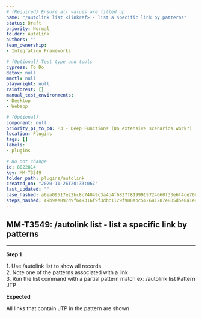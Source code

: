 ```yaml
---
# (Required) Ensure all values are filled up
name: "/autolink list <linkref> - list a specific link by patterns"
status: Draft
priority: Normal
folder: AutoLink
authors: ""
team_ownership: 
- Integration Frameworks

# (Optional) Test type and tools
cypress: To Do
detox: null
mmctl: null
playwright: null
rainforest: []
manual_test_environments: 
- Desktop
- Webapp

# (Optional)
component: null
priority_p1_to_p4: P3 - Deep Functions (Do extensive scenarios work?)
location: Plugins
tags: []
labels: 
- plugins

# Do not change
id: 8022814
key: MM-T3549
folder_path: plugins/autolink
created_on: "2020-11-26T20:33:06Z"
last_updated: ""
case_hashed: a6ea09517e22bc8c74049c3a4b4f6827f8199919724660f33e6f4ce70b0934db96bd2f9eed118792a09b266110e70e69
steps_hashed: 49b9ae897d9f649316f9f3dbc1129f988abc542641287e805d5e8a1e4e6011c307dca9669ce62d8cfef62d31e633b732
---
```


## MM-T3549: /autolink list <linkref> - list a specific link by patterns

---

**Step 1**

1\. Use /autolink list to show all records\
2\. Note one of the patterns associated with a link\
3\. Run the list command with a partial pattern match ex: /autolink list Pattern JTP

**Expected**

All links that contain JTP in the pattern are shown
